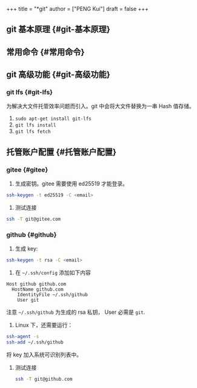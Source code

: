 +++
title = "*git"
author = ["PENG Kui"]
draft = false
+++

## git 基本原理 {#git-基本原理}


## 常用命令 {#常用命令}


## git 高级功能 {#git-高级功能}


### git lfs {#git-lfs}

为解决大文件托管效率问题而引入。git 中会将大文件替换为一串 Hash 值存储。

1.  `sudo apt-get install git-lfs`
2.  `git lfs install`
3.  `git lfs fetch`


## 托管账户配置 {#托管账户配置}


### gitee {#gitee}

1.  生成密钥。gitee 需要使用 ed25519 才能登录。

<!--listend-->

```bash
ssh-keygen -t ed25519 -C <email>
```

1.  测试连接

<!--listend-->

```bash
ssh -T git@gitee.com
```


### github {#github}

1.  生成 key:

<!--listend-->

```bash
ssh-keygen -t rsa -C <email>
```

1.  在 `~/.ssh/config` 添加如下内容

<!--listend-->

```text
Host github github.com
  HostName github.com
    IdentityFile ~/.ssh/github
    User git
```

注意 `~/.ssh/github` 为生成的 rsa 私钥，
User 必需是 `git`.

1.  Linux 下，还需要运行：

<!--listend-->

```bash
ssh-agent -s
ssh-add ~/.ssh/github
```

将 key 加入系统可识别列表中。

1.  测试连接
    ```bash
    ssh -T git@github.com
    ```
